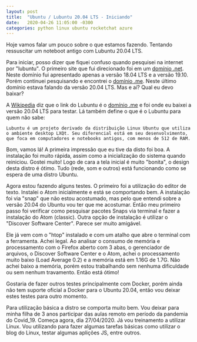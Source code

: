 ```yaml
---
layout: post
title:  "Ubuntu / Lubuntu 20.04 LTS - Iniciando"
date:   2020-04-26 11:05:00 -0300
categories: python linux ubuntu rocketchat azure
---
```


Hoje vamos falar um pouco sobre o que estamos fazendo. Tentando ressuscitar um noteboot antigo com Lubuntu 20.04 LTS.

Para iniciar, posso dizer que fiquei confuso quando pesquisei na internet por "lubuntu". O primeiro site que fui direcionado foi em um [domínio .net][dominio-net]. Neste domínio fui apresentado apenas a versão 18.04 LTS e a versão 19.10. Porém continuei pesquisando e encontrei o [domínio .me][dominio-me]. Neste último domínio estava falando da versão 20.04 LTS. Mas e aí? Qual eu devo baixar?

A [Wikipedia][Wiki-LUbuntu] diz que o link do Lubuntu é o [domínio .me][dominio-me] e foi onde eu baixei a versão 20.04 LTS para testar. Lá também define o que é o Lubuntu para quem não sabe:

```
Lubuntu é um projeto derivado da distribuição Linux Ubuntu que utiliza o ambiente desktop LXQt. Seu diferencial está em seu desenvolvimento, que foca em computadores e notebooks antigos, com menos de 512 de RAM.
```

Bom, vamos lá! A primeira impressão que eu tive da disto foi boa. A instalação foi muito rápida, assim como a inicialização do sistema quando reiniciou. Gostei muito! Logo de cara a tela inicial é muito "bonita", o design desta distro é ótimo. Tudo (rede, som e outros) está funcionando como se espera de uma distro Ubuntu.

Agora estou fazendo alguns testes. O primeiro foi a utilização do editor de texto. Instalei o Atom inicialmente e está se comportando bem. A instalação foi via "snap" que não estou acostumado, mas pelo que entendi sobre a versão 20.04 do Ubuntu vou ter que me acostumar. Então meu primeiro passo foi verificar como pesquisar pacotes Snaps via terminal e fazer a instalação do Atom (classic). Outra opção de instalação é utilizar o "Discover Software Center". Parece ser muito amigável.

Ele já vem com o "htop" instalado e com um atalho que abre o terminal com a ferramenta. Achei legal. Ao analisar o consumo de memória e processamento com o Firefox aberto com 3 abas, o gerenciador de arquivos, o Discover Software Center e o Atom, achei o processamento muito baixo (Load Average 0.2) e a memória está em 1.16G de 1.7G. Não achei baixo a memória, porém estou trabalhando sem nenhuma dificuldade ou sem nenhum travamento. Então está ótimo!

Gostaria de fazer outros testes principalmente com Docker, porém ainda não tem suporte oficial a Docker para o Ubuntu 20.04, então vou deixar estes testes para outro momento.

Para utilização básica a distro se comporta muito bem. Vou deixar para minha filha de 3 anos participar das aulas remoto em período da pandemia do Covid_19. Começa agora, dia 27/04/2020. Já vou treinamento a utilizar Linux. Vou utilizando para fazer algumas tarefas básicas como utilizar o blog do Linux, testar algumas aplições JS, entre outros.

[Wiki-LUbuntu]: https://pt.wikipedia.org/wiki/Lubuntu
[dominio-net]: https://lubuntu.net/
[dominio-me]: https://lubuntu.me/
